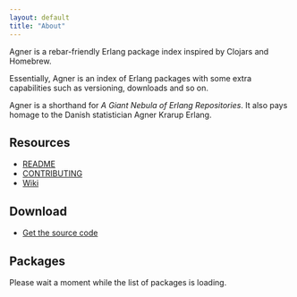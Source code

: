 ```yaml
---
layout: default
title: "About"
---
```


Agner is a rebar-friendly Erlang package index inspired by Clojars and
Homebrew.

Essentially, Agner is an index of Erlang packages with some extra
capabilities such as versioning, downloads and so on.

Agner is a shorthand for *A Giant Nebula of Erlang Repositories*. It
also pays homage to the Danish statistician Agner Krarup Erlang.

Resources
---------

* [README](https://github.com/agner/agner#readme)
* [CONTRIBUTING](https://github.com/agner/agner/blob/master/CONTRIBUTING.md)
* [Wiki](https://github.com/agner/agner/wiki)

Download
--------

* [Get the source code](https://github.com/agner/agner)

Packages
--------

Please wait a moment while the list of packages is loading.
